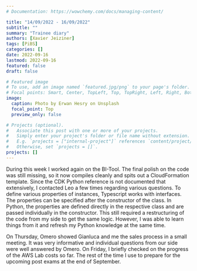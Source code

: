 ```yaml
---
# Documentation: https://wowchemy.com/docs/managing-content/

title: "14/09/2022 - 16/09/2022"
subtitle: ""
summary: "Trainee diary"
authors: [Xavier Jeiziner]
tags: [PiBS]
categories: []
date: 2022-09-16
lastmod: 2022-09-16
featured: false
draft: false

# Featured image
# To use, add an image named `featured.jpg/png` to your page's folder.
# Focal points: Smart, Center, TopLeft, Top, TopRight, Left, Right, BottomLeft, Bottom, BottomRight.
image:
  caption: Photo by Erwan Hesry on Unsplash
  focal_point: Top
  preview_only: false

# Projects (optional).
#   Associate this post with one or more of your projects.
#   Simply enter your project's folder or file name without extension.
#   E.g. `projects = ["internal-project"]` references `content/project/deep-learning/index.md`.
#   Otherwise, set `projects = []`.
projects: []
---
```


During this week I worked again on the BI-Tool. The final polish on the code was still missing, so it now compiles cleanly and spits out a CloudFormation template.
Since the CDK Python reference is not documented that extensively, I contacted Leo a few times regarding various questions.
To define various properties of instances, Typescript works with interfaces. The properties can be specified after the constructor of the class. In Python, the properties are defined directly in the respective class and are passed individually in the constructor. This still required a restructuring of the code from my side to get the same logic. However, I was able to learn things from it and refresh my Python knowledge at the same time.

On Thursday, Omero showed Gianluca and me the sales process in a small meeting. It was very informative and individual questions from our side were well answered by Omero.
On Friday, I briefly checked on the progress of the AWS Lab costs so far. The rest of the time I use to prepare for the upcoming post exams at the end of September.

</p><br>
<p></p>
